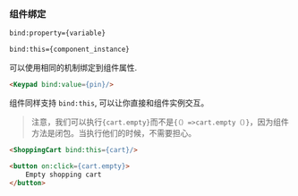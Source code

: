 ### 组件绑定

```html
bind:property={variable}

bind:this={component_instance}
```

可以使用相同的机制绑定到组件属性.

```html
<Keypad bind:value={pin}/>
```

组件同样支持 `bind:this`, 可以让你直接和组件实例交互。

> 注意，我们可以执行`{cart.empty}`而不是`{（）=>cart.empty（）}`，因为组件方法是闭包。当执行他们的时候，不需要担心。

```html
<ShoppingCart bind:this={cart}/>

<button on:click={cart.empty}>
	Empty shopping cart
</button>
```

